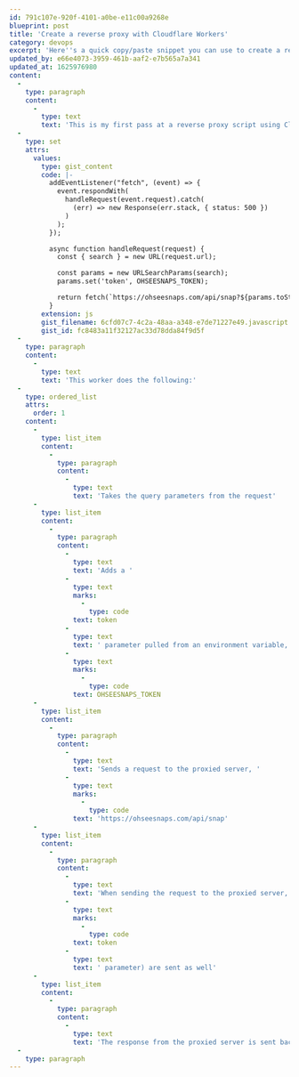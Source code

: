 ```yaml
---
id: 791c107e-920f-4101-a0be-e11c00a9268e
blueprint: post
title: 'Create a reverse proxy with Cloudflare Workers'
category: devops
excerpt: 'Here''s a quick copy/paste snippet you can use to create a reverse proxy server in Cloudflare.'
updated_by: e66e4073-3959-461b-aaf2-e7b565a7a341
updated_at: 1625976980
content:
  -
    type: paragraph
    content:
      -
        type: text
        text: 'This is my first pass at a reverse proxy script using Cloudflare Workers. It''s pretty simple.'
  -
    type: set
    attrs:
      values:
        type: gist_content
        code: |-
          addEventListener("fetch", (event) => {
            event.respondWith(
              handleRequest(event.request).catch(
                (err) => new Response(err.stack, { status: 500 })
              )
            );
          });

          async function handleRequest(request) {
            const { search } = new URL(request.url);

            const params = new URLSearchParams(search);
            params.set('token', OHSEESNAPS_TOKEN);

            return fetch(`https://ohseesnaps.com/api/snap?${params.toString()}`)
          }
        extension: js
        gist_filename: 6cfd07c7-4c2a-48aa-a348-e7de71227e49.javascript
        gist_id: fc8483a11f32127ac33d78dda84f9d5f
  -
    type: paragraph
    content:
      -
        type: text
        text: 'This worker does the following:'
  -
    type: ordered_list
    attrs:
      order: 1
    content:
      -
        type: list_item
        content:
          -
            type: paragraph
            content:
              -
                type: text
                text: 'Takes the query parameters from the request'
      -
        type: list_item
        content:
          -
            type: paragraph
            content:
              -
                type: text
                text: 'Adds a '
              -
                type: text
                marks:
                  -
                    type: code
                text: token
              -
                type: text
                text: ' parameter pulled from an environment variable, '
              -
                type: text
                marks:
                  -
                    type: code
                text: OHSEESNAPS_TOKEN
      -
        type: list_item
        content:
          -
            type: paragraph
            content:
              -
                type: text
                text: 'Sends a request to the proxied server, '
              -
                type: text
                marks:
                  -
                    type: code
                text: 'https://ohseesnaps.com/api/snap'
      -
        type: list_item
        content:
          -
            type: paragraph
            content:
              -
                type: text
                text: 'When sending the request to the proxied server, the original query parameters (including the added '
              -
                type: text
                marks:
                  -
                    type: code
                text: token
              -
                type: text
                text: ' parameter) are sent as well'
      -
        type: list_item
        content:
          -
            type: paragraph
            content:
              -
                type: text
                text: 'The response from the proxied server is sent back to the client'
  -
    type: paragraph
---
```

